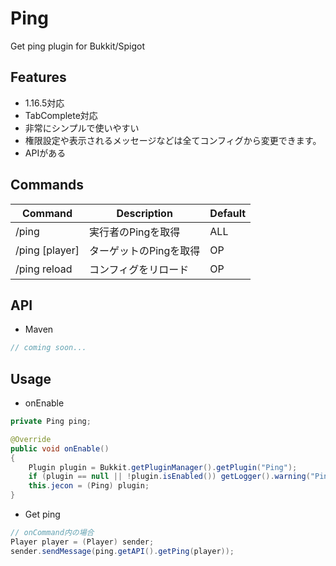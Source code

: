 # Ping  
Get ping plugin for Bukkit/Spigot

## Features  
* 1.16.5対応
* TabComplete対応
* 非常にシンプルで使いやすい
* 権限設定や表示されるメッセージなどは全てコンフィグから変更できます。
* APIがある

## Commands  
| Command | Description | Default |
| ------- | ----------- | ------- |
| /ping | 実行者のPingを取得 | ALL |
| /ping [player] | ターゲットのPingを取得 | OP |
| /ping reload | コンフィグをリロード | OP |

## API  
- Maven
```java
// coming soon...
```

## Usage  
- onEnable
```java
private Ping ping;

@Override
public void onEnable()
{
    Plugin plugin = Bukkit.getPluginManager().getPlugin("Ping");
    if (plugin == null || !plugin.isEnabled()) getLogger().warning("Ping（プラグイン）が存在しません。");
    this.jecon = (Ping) plugin;
}
```

- Get ping
```java
// onCommand内の場合
Player player = (Player) sender; 
sender.sendMessage(ping.getAPI().getPing(player));
```
